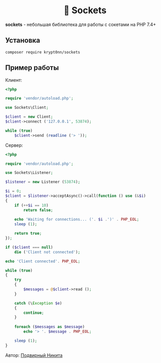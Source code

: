 <h1 align="center">🚀 Sockets</h1>

**sockets** - небольшая библиотека для работы с сокетами на PHP 7.4+

## Установка

```
composer require krypt0nn/sockets
```

## Пример работы

Клиент:

```php
<?php

require 'vendor/autoload.php';

use Sockets\Client;

$client = new Client;
$client->connect ('127.0.0.1', 53874);

while (true)
    $client->send (readline ('> '));
```

Сервер:

```php
<?php

require 'vendor/autoload.php';

use Sockets\Listener;

$listener = new Listener (53874);

$i = 0;
$client = $listener->acceptAsync()->call(function () use (&$i)
{
    if (++$i == 10)
        return false;
    
    echo 'Waiting for connections... ('. $i .')' . PHP_EOL;
    sleep (1);

    return true;
});

if ($client === null)
    die ('Client not connected');

echo 'Client connected'. PHP_EOL;

while (true)
{
    try
    {
        $messages = @$client->read ();
    }

    catch (\Exception $e)
    {
        continue;
    }
    
    foreach ($messages as $message)
        echo '> '. $message . PHP_EOL;

    sleep (1);
}
```

Автор: [Подвирный Никита](https://vk.com/technomindlp)
